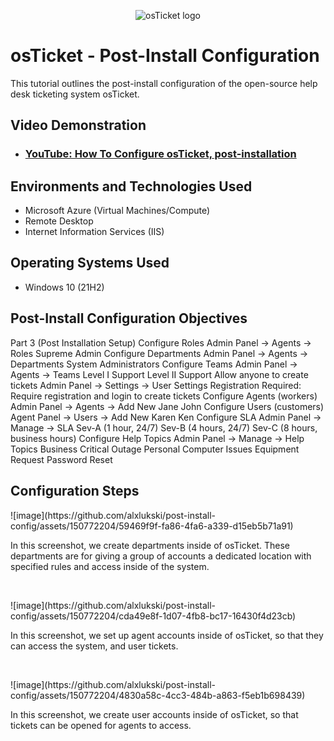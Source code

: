 <p align="center">
<img src="https://i.imgur.com/Clzj7Xs.png" alt="osTicket logo"/>
</p>

<h1>osTicket - Post-Install Configuration</h1>
This tutorial outlines the post-install configuration of the open-source help desk ticketing system osTicket.<br />


<h2>Video Demonstration</h2>

- ### [YouTube: How To Configure osTicket, post-installation](https://www.youtube.com)

<h2>Environments and Technologies Used</h2>

- Microsoft Azure (Virtual Machines/Compute)
- Remote Desktop
- Internet Information Services (IIS)

<h2>Operating Systems Used </h2>

- Windows 10</b> (21H2)

<h2>Post-Install Configuration Objectives</h2>

Part 3 (Post Installation Setup)
Configure Roles
Admin Panel -> Agents -> Roles
Supreme Admin
Configure Departments
Admin Panel -> Agents -> Departments
System Administrators
Configure Teams
Admin Panel -> Agents -> Teams
Level I Support
Level II Support
Allow anyone to create tickets
Admin Panel -> Settings -> User Settings
Registration Required: Require registration and login to create tickets 
Configure Agents (workers)
Admin Panel -> Agents -> Add New
Jane
John
Configure Users (customers)
Agent Panel -> Users -> Add New
Karen
Ken
Configure SLA
Admin Panel -> Manage -> SLA
Sev-A (1 hour, 24/7)
Sev-B (4 hours, 24/7)
Sev-C (8 hours, business hours)
Configure Help Topics
Admin Panel -> Manage -> Help Topics
Business Critical Outage
Personal Computer Issues
Equipment Request
Password Reset


<h2>Configuration Steps</h2>

<p>
![image](https://github.com/alxlukski/post-install-config/assets/150772204/59469f9f-fa86-4fa6-a339-d15eb5b71a91)
</p>
<p>
In this screenshot, we create departments inside of osTicket. These departments are for giving a group of accounts a dedicated location with specified rules and access inside of the system.
</p>
<br />

<p>
![image](https://github.com/alxlukski/post-install-config/assets/150772204/cda49e8f-1d07-4fb8-bc17-16430f4d23cb)
</p>
<p>
In this screenshot, we set up agent accounts inside of osTicket, so that they can access the system, and user tickets.
</p>
<br />

<p>
![image](https://github.com/alxlukski/post-install-config/assets/150772204/4830a58c-4cc3-484b-a863-f5eb1b698439)
</p>
<p>
In this screenshot, we create user accounts inside of osTicket, so that tickets can be opened for agents to access.
</p>
<br />
